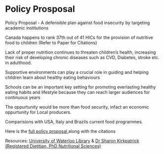# Policy Prosposal
Policy Proposal - A defensible plan against food insecurity by targeting academic institutions

Canada happens to rank 37th out of 41 HICs for the provision of nutritive food to children (Refer to Paper for Citations)

Lack of proper nutrition continues to threaten children’s health, increasing their risk of developing chronic diseases such as CVD, Diabetes, stroke etc. in adulthood.

Supportive environments can play a crucial role in guiding and helping children learn about healthy eating behaviours 

Schools can be an important key setting for promoting everlasting healthy eating habits and lifestyle because they can reach larger audiences for continuous years

The oppurtunity would be more than food security, infact an economic oppurtunity for Local producers.

Comparisions with USA, Italy and Brazils current food programmes.



Here is the <a href="https://github.com/smridh99/Policy-Prosposal_SCHOOL-FOOD-PROGRAM/blob/main/Policy_Proposal">full policy proposal </a> along with the citations

Resources: <a href="https://lib.uwaterloo.ca/web/">University of Waterloo Library</a> & <a href="https://uwaterloo.ca/public-health-sciences/profiles/sharon-kirkpatrick">Dr Sharon Kirkpatrick (Registered Dietitian, PhD Nutritional Sciences) </a>
